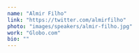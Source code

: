 ```yaml
---
name: "Almir Filho"
link: "https://twitter.com/almirfilho"
photo: "images/speakers/almir-filho.jpg"
work: "Globo.com"
bio: ""
---
```

